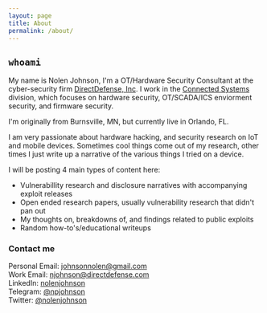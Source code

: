 ```yaml
---
layout: page
title: About
permalink: /about/
---
```


## `whoami`

My name is Nolen Johnson, I'm a OT/Hardware Security Consultant at the cyber-security firm [DirectDefense, Inc](https://www.directdefense.com/). I work in the [Connected Systems](https://www.directdefense.com/services/connected-systems/) division, which focuses on hardware security, OT/SCADA/ICS enviorment security, and firmware security.

I'm originally from Burnsville, MN, but currently live in Orlando, FL.

I am very passionate about hardware hacking, and security research on IoT and mobile devices. Sometimes cool things come out of my research, other times I just write up a narrative of the various things I tried on a device.

I will be posting 4 main types of content here:

* Vulnerabillity research and disclosure narratives with accompanying exploit releases
* Open ended research papers, usually vulnerability research that didn't pan out
* My thoughts on, breakdowns of, and findings related to public exploits
* Random how-to's/educational writeups

### Contact me

Personal Email: [johnsonnolen@gmail.com](mailto:johnsonnolen@gmail.com)<br/>
Work Email: [njohnson@directdefense.com](mailto:njohnson@directdefense.com)<br/>LinkedIn: [nolenjohnson](https://www.linkedin.com/in/nolenjohnson/)<br/>Telegram: [@npjohnson](https://telegram.me/npjohnson)<br/>
Twitter: [@nolenjohnson](https://twitter.com/nolenjohnson)<br/>
